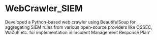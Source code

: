 # WebCrawler_SIEM
Developed a Python-based web crawler using BeautifulSoup for aggregating SIEM rules from various open-source providers like OSSEC, WaZuh etc. for implementation in Incident Management Response Plan'
